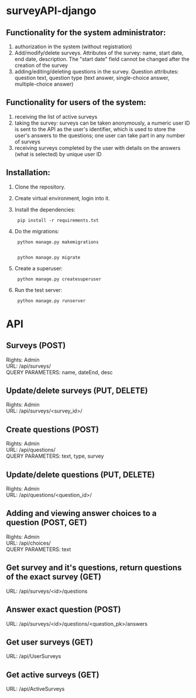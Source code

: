 # surveyAPI-django


## Functionality for the system administrator:
1) authorization in the system (without registration)
2) Add/modify/delete surveys. Attributes of the survey: name, start date, end date, description. The "start date" field cannot be changed after the creation of the survey
3) adding/editing/deleting questions in the survey. Question attributes: question text, question type (text answer, single-choice answer, multiple-choice answer)


## Functionality for users of the system:
1) receiving the list of active surveys
2) taking the survey: surveys can be taken anonymously, a numeric user ID is sent to the API as the user's identifier, which is used to store the user's answers to the questions; one user can take part in any number of surveys
3) receiving surveys completed by the user with details on the answers (what is selected) by unique user ID

## Installation:
1) Clone the repository.
2) Create virtual environment, login into it.
3) Install the dependencies: 


        pip install -r requirements.txt


4) Do the migrations:


        python manage.py makemigrations


        python manage.py migrate


5) Create a superuser:


        python manage.py createsuperuser


6) Run the test server:


        python manage.py runserver
      
    
    
# API


## Surveys (POST)
Rights: Admin<br/>
URL: /api/surveys/<br/>
QUERY PARAMETERS: name, dateEnd, desc


## Update/delete surveys (PUT, DELETE)
Rights: Admin<br/>
URL: /api/surveys/<survey_id>/


## Create questions (POST)
Rights: Admin<br/>
URL: /api/questions/<br/>
QUERY PARAMETERS: text, type, survey


## Update/delete questions (PUT, DELETE)
Rights: Admin<br/>
URL: /api/questions/<question_id>/

## Adding and viewing answer choices to a question (POST, GET)
Rights: Admin<br/>
URL: /api/choices/<br/>
QUERY PARAMETERS: text


## Get survey and it's questions, return questions of the exact survey (GET)
URL: /api/surveys/&lt;id>/questions


## Answer exact question (POST)
URL: /api/surveys/&lt;id>/questions/&lt;question_pk>/answers


## Get user surveys (GET)
URL: /api/UserSurveys


## Get active surveys (GET)
URL: /api/ActiveSurveys
